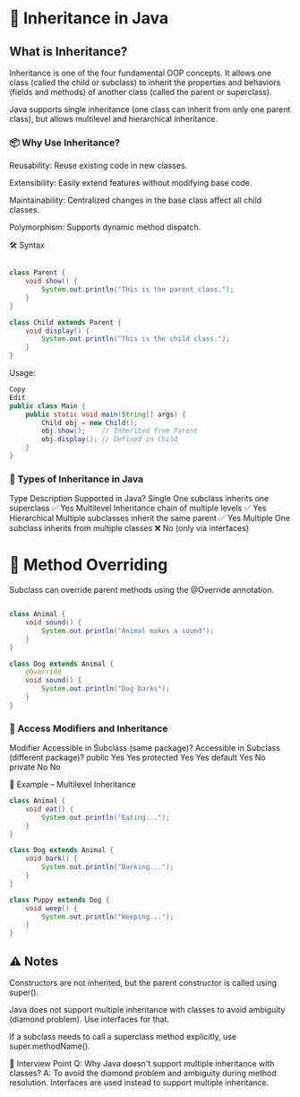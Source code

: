 # 🧬 Inheritance in Java
## What is Inheritance?
Inheritance is one of the four fundamental OOP concepts. It allows one class (called the child or subclass) to inherit the properties and behaviors (fields and methods) of another class (called the parent or superclass).

Java supports single inheritance (one class can inherit from only one parent class), but allows multilevel and hierarchical inheritance.

### 📦 Why Use Inheritance?
Reusability: Reuse existing code in new classes.

Extensibility: Easily extend features without modifying base code.

Maintainability: Centralized changes in the base class affect all child classes.

Polymorphism: Supports dynamic method dispatch.

🛠️ Syntax
```java

class Parent {
    void show() {
        System.out.println("This is the parent class.");
    }
}

class Child extends Parent {
    void display() {
        System.out.println("This is the child class.");
    }
}
```
Usage:
``` java
Copy
Edit
public class Main {
    public static void main(String[] args) {
        Child obj = new Child();
        obj.show();    // Inherited from Parent
        obj.display(); // Defined in Child
    }
}
``` 

### 🧱 Types of Inheritance in Java
Type	Description	Supported in Java?
Single	One subclass inherits one superclass	✅ Yes
Multilevel	Inheritance chain of multiple levels	✅ Yes
Hierarchical	Multiple subclasses inherit the same parent	✅ Yes
Multiple	One subclass inherits from multiple classes	❌ No (only via interfaces)

# 🔄 Method Overriding
Subclass can override parent methods using the @Override annotation.

```java

class Animal {
    void sound() {
        System.out.println("Animal makes a sound");
    }
}

class Dog extends Animal {
    @Override
    void sound() {
        System.out.println("Dog barks");
    }
}
```
### 🔐 Access Modifiers and Inheritance
Modifier	Accessible in Subclass (same package)?	Accessible in Subclass (different package)?
public	Yes	Yes
protected	Yes	Yes
default	Yes	No
private	No	No

🧮 Example – Multilevel Inheritance
```java
class Animal {
    void eat() {
        System.out.println("Eating...");
    }
}

class Dog extends Animal {
    void bark() {
        System.out.println("Barking...");
    }
}

class Puppy extends Dog {
    void weep() {
        System.out.println("Weeping...");
    }
}
```
 ## ⚠️ Notes
Constructors are not inherited, but the parent constructor is called using super().

Java does not support multiple inheritance with classes to avoid ambiguity (diamond problem). Use interfaces for that.

If a subclass needs to call a superclass method explicitly, use super.methodName().

📌 Interview Point
Q: Why Java doesn't support multiple inheritance with classes?
A: To avoid the diamond problem and ambiguity during method resolution. Interfaces are used instead to support multiple inheritance.

